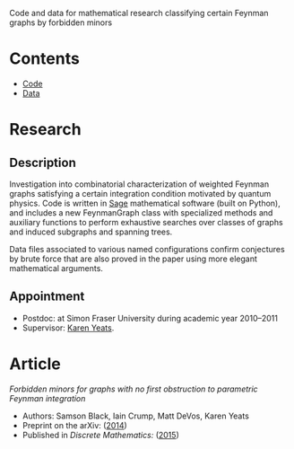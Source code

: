 Code and data for mathematical research classifying certain Feynman graphs by forbidden minors

# Contents
- [Code](code)
- [Data](data)

# Research 

## Description 
Investigation into combinatorial characterization of weighted Feynman graphs satisfying a certain integration condition motivated by quantum physics. Code is written in [Sage](https://www.sagemath.org) mathematical software (built on Python), and includes a new FeynmanGraph class with specialized methods and auxiliary functions to perform exhaustive searches over classes of graphs and induced subgraphs and spanning trees. 

Data files associated to various named configurations confirm conjectures by brute force that are also proved in the paper using more elegant mathematical arguments. 

## Appointment 
- Postdoc: at Simon Fraser University during academic year 2010–2011 
- Supervisor: [Karen Yeats](https://www.math.uwaterloo.ca/~kayeats). 

# Article 
*Forbidden minors for graphs with no first obstruction to parametric Feynman integration* 
- Authors: Samson Black, Iain Crump, Matt DeVos, Karen Yeats
- Preprint on the arXiv: ([2014](https://arxiv.org/abs/1310.5788)) 
- Published in *Discrete Mathematics:* ([2015](https://www.sciencedirect.com/science/article/pii/S0012365X14003768))
